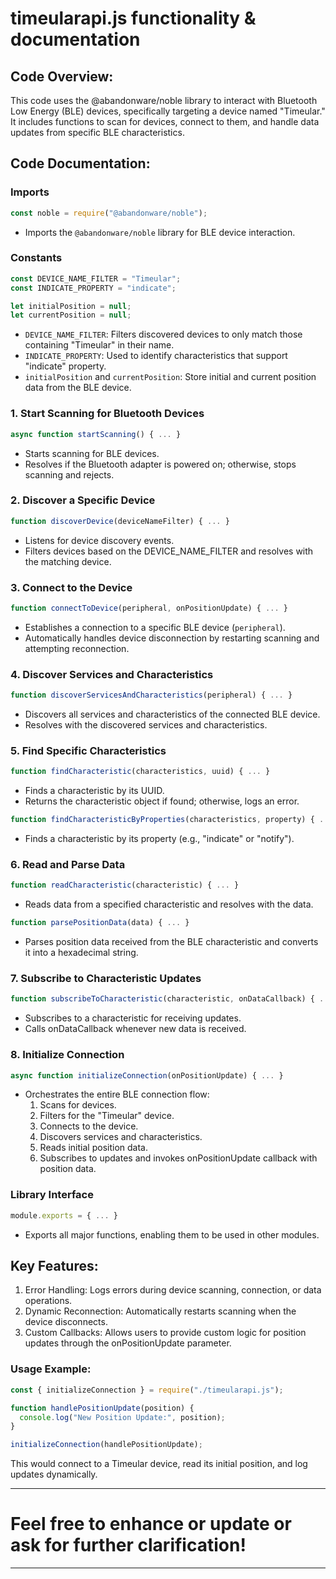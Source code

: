 # timeularapi.js functionality & documentation 

## Code Overview:
This code uses the @abandonware/noble library to interact with Bluetooth Low Energy (BLE) devices, specifically targeting a device named "Timeular." It includes functions to scan for devices, connect to them, and handle data updates from specific BLE characteristics.


## Code Documentation:
### Imports

```javascript 
const noble = require("@abandonware/noble");
```

- Imports the `@abandonware/noble` library for BLE device interaction.


### Constants

```javascript 
const DEVICE_NAME_FILTER = "Timeular";
const INDICATE_PROPERTY = "indicate";

let initialPosition = null;
let currentPosition = null;
```

- `DEVICE_NAME_FILTER`: Filters discovered devices to only match those containing "Timeular" in their name.
- `INDICATE_PROPERTY`: Used to identify characteristics that support "indicate" property.
- `initialPosition` and `currentPosition`: Store initial and current position data from the BLE device.

### 1. Start Scanning for Bluetooth Devices

```javascript 
async function startScanning() { ... }
```
- Starts scanning for BLE devices.
- Resolves if the Bluetooth adapter is powered on; otherwise, stops scanning and rejects.

### 2. Discover a Specific Device
```javascript 
function discoverDevice(deviceNameFilter) { ... }
```

- Listens for device discovery events.
- Filters devices based on the DEVICE_NAME_FILTER and resolves with the matching device.

###  3. Connect to the Device
```javascript 
function connectToDevice(peripheral, onPositionUpdate) { ... }
```

- Establishes a connection to a specific BLE device (`peripheral`).
- Automatically handles device disconnection by restarting scanning and attempting reconnection.

### 4. Discover Services and Characteristics
```javascript 
function discoverServicesAndCharacteristics(peripheral) { ... }
```

- Discovers all services and characteristics of the connected BLE device.
- Resolves with the discovered services and characteristics.

### 5. Find Specific Characteristics
```javascript 
function findCharacteristic(characteristics, uuid) { ... }
```

- Finds a characteristic by its UUID.
- Returns the characteristic object if found; otherwise, logs an error.

```javascript 
function findCharacteristicByProperties(characteristics, property) { ... }
```

- Finds a characteristic by its property (e.g., "indicate" or "notify").

### 6. Read and Parse Data
```javascript 
function readCharacteristic(characteristic) { ... }
```
- Reads data from a specified characteristic and resolves with the data.
```javascript 
function parsePositionData(data) { ... }
```
- Parses position data received from the BLE characteristic and converts it into a hexadecimal string.

### 7. Subscribe to Characteristic Updates
```javascript 
function subscribeToCharacteristic(characteristic, onDataCallback) { ... }
```
- Subscribes to a characteristic for receiving updates.
- Calls onDataCallback whenever new data is received.

### 8. Initialize Connection
```javascript 
async function initializeConnection(onPositionUpdate) { ... }
```

- Orchestrates the entire BLE connection flow:
    1. Scans for devices.
    2. Filters for the "Timeular" device.
    3. Connects to the device.
    4. Discovers services and characteristics.
    5. Reads initial position data.
    6. Subscribes to updates and invokes onPositionUpdate callback with position data.

### Library Interface
```javascript 
module.exports = { ... }
```
- Exports all major functions, enabling them to be used in other modules.

## Key Features:
1. Error Handling: Logs errors during device scanning, connection, or data operations.
2. Dynamic Reconnection: Automatically restarts scanning when the device disconnects.
3. Custom Callbacks: Allows users to provide custom logic for position updates through the onPositionUpdate parameter.

### Usage Example:
```javascript 
const { initializeConnection } = require("./timeularapi.js");

function handlePositionUpdate(position) {
  console.log("New Position Update:", position);
}

initializeConnection(handlePositionUpdate);

```

This would connect to a Timeular device, read its initial position, and log updates dynamically.

---

# Feel free to enhance or update or ask for further clarification!

---